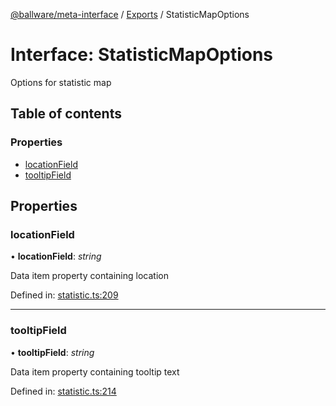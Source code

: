 [@ballware/meta-interface](../README.md) / [Exports](../modules.md) / StatisticMapOptions

# Interface: StatisticMapOptions

Options for statistic map

## Table of contents

### Properties

- [locationField](statisticmapoptions.md#locationfield)
- [tooltipField](statisticmapoptions.md#tooltipfield)

## Properties

### locationField

• **locationField**: *string*

Data item property containing location

Defined in: [statistic.ts:209](https://github.com/ballware/ballware-client/blob/e25f4ba/packages/meta-interface/src/statistic.ts#L209)

___

### tooltipField

• **tooltipField**: *string*

Data item property containing tooltip text

Defined in: [statistic.ts:214](https://github.com/ballware/ballware-client/blob/e25f4ba/packages/meta-interface/src/statistic.ts#L214)
